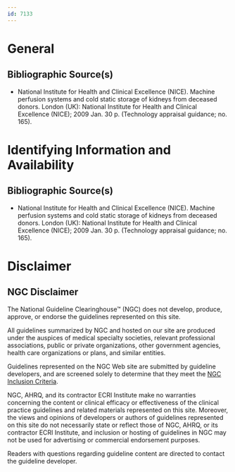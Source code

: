 ```yaml
---
id: 7133
---
```


# General

## Bibliographic Source(s)

- National Institute for Health and Clinical Excellence (NICE). Machine perfusion systems and cold static storage of kidneys from deceased donors. London (UK): National Institute for Health and Clinical Excellence (NICE); 2009 Jan. 30 p. (Technology appraisal guidance; no. 165).

# Identifying Information and Availability

## Bibliographic Source(s)

- National Institute for Health and Clinical Excellence (NICE). Machine perfusion systems and cold static storage of kidneys from deceased donors. London (UK): National Institute for Health and Clinical Excellence (NICE); 2009 Jan. 30 p. (Technology appraisal guidance; no. 165).

# Disclaimer

## NGC Disclaimer

The National Guideline Clearinghouse™ (NGC) does not develop, produce, approve, or endorse the guidelines represented on this site.

All guidelines summarized by NGC and hosted on our site are produced under the auspices of medical specialty societies, relevant professional associations, public or private organizations, other government agencies, health care organizations or plans, and similar entities.

Guidelines represented on the NGC Web site are submitted by guideline developers, and are screened solely to determine that they meet the [NGC Inclusion Criteria](/help-and-about/summaries/inclusion-criteria).

NGC, AHRQ, and its contractor ECRI Institute make no warranties concerning the content or clinical efficacy or effectiveness of the clinical practice guidelines and related materials represented on this site. Moreover, the views and opinions of developers or authors of guidelines represented on this site do not necessarily state or reflect those of NGC, AHRQ, or its contractor ECRI Institute, and inclusion or hosting of guidelines in NGC may not be used for advertising or commercial endorsement purposes.

Readers with questions regarding guideline content are directed to contact the guideline developer.

